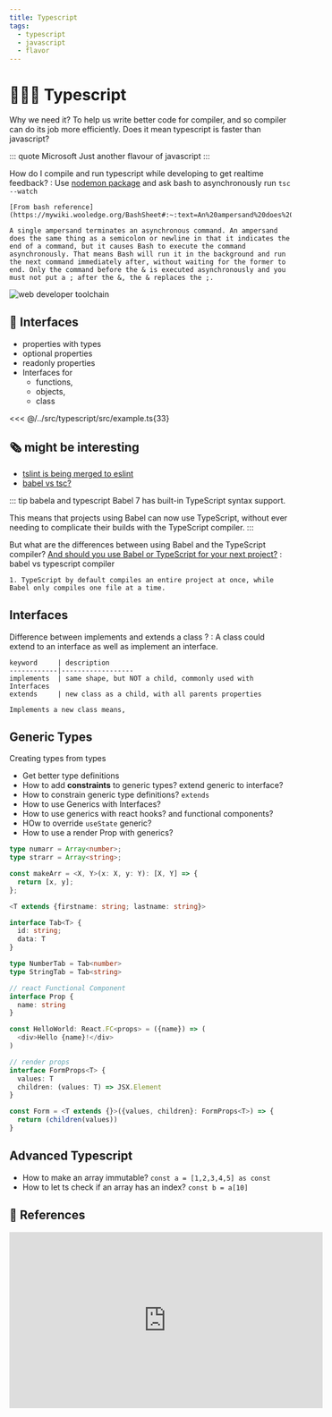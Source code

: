 ```yaml
---
title: Typescript
tags:
  - typescript
  - javascript
  - flavor
---
```


# :family_man_woman_boy: Typescript

<TagLinks />

Why we need it? To help us write better code for compiler, and so compiler
can do its job more efficiently.
Does it mean typescript is faster than javascript?

::: quote Microsoft
Just another flavour of javascript
:::

How do I compile and run typescript while developing to get realtime feedback?
: Use [nodemon package](https://www.npmjs.com/package/nodemon) and ask bash to asynchronously run `tsc --watch`

    [From bash reference](https://mywiki.wooledge.org/BashSheet#:~:text=An%20ampersand%20does%20the%20same,for%20the%20former%20to%20end.)

    A single ampersand terminates an asynchronous command. An ampersand does the same thing as a semicolon or newline in that it indicates the end of a command, but it causes Bash to execute the command asynchronously. That means Bash will run it in the background and run the next command immediately after, without waiting for the former to end. Only the command before the & is executed asynchronously and you must not put a ; after the &, the & replaces the ;.

![web developer toolchain](../../.vuepress/public/img/webdev/web-developer-toolchain.png)

## :large_blue_diamond: Interfaces

- properties with types
- optional properties
- readonly properties
- Interfaces for
  - functions,
  - objects,
  - class

<<< @/../src/typescript/src/example.ts{33}

## :newspaper_roll: might be interesting

- [tslint is being merged to eslint](https://github.com/palantir/tslint/issues/4534)
- [babel vs tsc?](https://www.typescriptlang.org/docs/handbook/babel-with-typescript.html)

::: tip babela and typescript
Babel 7 has built-in TypeScript syntax support.

This means that projects using Babel can now use TypeScript, without ever needing to complicate their builds with the TypeScript compiler.
:::

But what are the differences between using Babel and the TypeScript compiler? [And should you use Babel or TypeScript for your next project?](https://blog.logrocket.com/choosing-between-babel-and-typescript-4ed1ad563e41/#:~:text=TypeScript%20by%20default%20compiles%20an,widespread%20is%20probably%20const%20enums%20.)
: babel vs typescript compiler

    1. TypeScript by default compiles an entire project at once, while Babel only compiles one file at a time.

## Interfaces

Difference between implements and extends a class ?
: A class could extend to an interface as well as implement an interface.

    keyword     | description
    ------------|------------------
    implements  | same shape, but NOT a child, commonly used with Interfaces
    extends     | new class as a child, with all parents properties

    Implements a new class means,

## Generic Types

Creating types from types

- Get better type definitions
- How to add **constraints** to generic types? extend generic to interface?
- How to constrain generic type definitions? `extends`
- How to use Generics with Interfaces?
- How to use generics with react hooks? and functional components?
- HOw to override `useState` generic?
- How to use a render Prop with generics?

```ts
type numarr = Array<number>;
type strarr = Array<string>;

const makeArr = <X, Y>(x: X, y: Y): [X, Y] => {
  return [x, y];
};

<T extends {firstname: string; lastname: string}>

interface Tab<T> {
  id: string;
  data: T
}

type NumberTab = Tab<number>
type StringTab = Tab<string>

// react Functional Component
interface Prop {
  name: string
}

const HelloWorld: React.FC<props> = ({name}) => (
  <div>Hello {name}!</div>
)

// render props
interface FormProps<T> {
  values: T
  children: (values: T) => JSX.Element
}

const Form = <T extends {}>({values, children}: FormProps<T>) => {
  return (children(values))
}
```

## Advanced Typescript

- How to make an array immutable? `const a = [1,2,3,4,5] as const`
- How to let ts check if an array has an index? `const b = a[10]`

## :closed_book: References

<iframe width="560" height="315" src="https://www.youtube.com/embed/nViEqpgwxHE" title="YouTube video player" frameborder="0" allow="accelerometer; autoplay; clipboard-write; encrypted-media; gyroscope; picture-in-picture" allowfullscreen></iframe>

<Footer />
